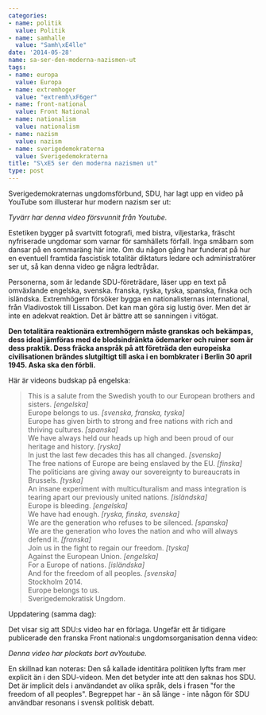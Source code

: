 ```yaml
---
categories:
- name: politik
  value: Politik
- name: samhalle
  value: "Samh\xE4lle"
date: '2014-05-28'
name: sa-ser-den-moderna-nazismen-ut
tags:
- name: europa
  value: Europa
- name: extremhoger
  value: "extremh\xF6ger"
- name: front-national
  value: Front National
- name: nationalism
  value: nationalism
- name: nazism
  value: nazism
- name: sverigedemokraterna
  value: Sverigedemokraterna
title: "S\xE5 ser den moderna nazismen ut"
type: post
---
```

Sverigedemokraternas ungdomsförbund, SDU, har lagt upp en video på YouTube som illusterar hur modern nazism ser ut:

*Tyvärr har denna video försvunnit från Youtube.*

Estetiken bygger på svartvitt fotografi, med bistra, viljestarka, fräscht nyfriserade ungdomar som varnar för samhällets förfall. Inga småbarn som dansar på en sommaräng här inte. Om du någon gång har funderat på hur en eventuell framtida fascistisk totalitär diktaturs ledare och administratörer ser ut, så kan denna video ge några ledtrådar.

Personerna, som är ledande SDU-företrädare, läser upp en text på omväxlande engelska, svenska. franska, ryska, tyska, spanska, finska och isländska. Extremhögern försöker bygga en nationalisternas international, från Vladivostok till Lissabon. Det kan man göra sig lustig över. Men det är inte en adekvat reaktion. Det är bättre att se sanningen i vitögat.

**Den totalitära reaktionära extremhögern måste granskas och bekämpas, dess ideal jämföras med de blodsindränkta ödemarker och ruiner som är dess praktik. Dess fräcka anspråk på att företräda den europeiska civilisationen brändes slutgiltigt till aska i en bombkrater i Berlin 30 april 1945. Aska ska den förbli.**

Här är videons budskap på engelska:

> This is a salute from the Swedish youth to our European brothers and sisters. *[engelska]*  
> Europe belongs to us. *[svenska, franska, tyska]*  
> Europe has given birth to strong and free nations with rich and thriving cultures. *[spanska]*  
> We have always held our heads up high and been proud of our heritage and history. *[ryska]*  
> In just the last few decades this has all changed. *[svenska]*  
> The free nations of Europe are being enslaved by the EU. *[finska]*  
> The politicians are giving away our sovereignty to bureaucrats in Brussels. *[tyska]*  
>  An insane experiment with multiculturalism and mass integration is tearing apart our previously united nations. *[isländska]*  
> Europe is bleeding. *[engelska]*  
> We have had enough. *[ryska, finska, svenska]*  
> We are the generation who refuses to be silenced. *[spanska]*  
> We are the generation who loves the nation and who will always defend it. *[franska]*  
> Join us in the fight to regain our freedom. *[tyska]*  
> Against the European Union. *[engelska]*  
> For a Europe of nations. *[isländska]*  
> And for the freedom of all peoples. *[svenska]*  
> Stockholm 2014.  
> Europe belongs to us.  
> Sverigedemokratisk Ungdom.

Uppdatering (samma dag):

Det visar sig att SDU:s video har en förlaga. Ungefär ett år tidigare publicerade den franska Front national:s ungdomsorganisation denna video:

*Denna video har plockats bort avYoutube.*

En skillnad kan noteras: Den så kallade identitära politiken lyfts fram mer explicit än i den SDU-videon. Men det betyder inte att den saknas hos SDU. Det är implicit dels i användandet av olika språk, dels i frasen "for the freedom of all peoples". Begreppet har - än så länge - inte någon för SDU användbar resonans i svensk politisk debatt.
